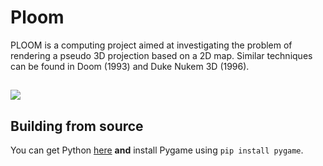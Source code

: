 # Ploom

PLOOM is a computing project aimed at investigating the problem of rendering a pseudo 3D projection based on a 2D map. Similar techniques can be found in Doom (1993) and Duke Nukem 3D (1996).

##

![](https://img.itch.zone/aW1nLzEzNDQwMDA2LnBuZw==/original/GQYo72.png)

## Building from source

You can get Python [here](https://www.python.org/downloads/) **and** install Pygame using ``pip install pygame``.
